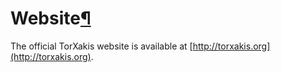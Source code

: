 <a name="Website"></a>

# Website[¶](#Website)

The official TorXakis website is available at [http://torxakis.org](http://torxakis.org).
